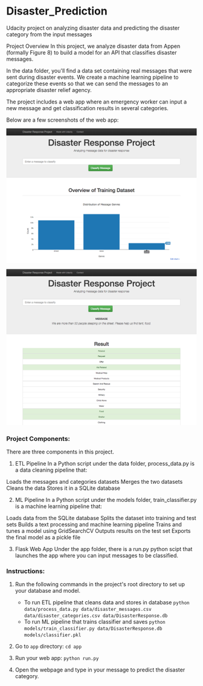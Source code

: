 # Disaster_Prediction

Udacity project on analyzing disaster data and predicting the disaster category from the input messages


Project Overview
In this project, we analyze disaster data from Appen (formally Figure 8) to build a model for an API that classifies disaster messages.

In the data folder, you'll find a data set containing real messages that were sent during disaster events. We create a machine learning pipeline to categorize these events so that we can send the messages to an appropriate disaster relief agency.

The project includes a web app where an emergency worker can input a new message and get classification results in several categories. 

Below are a few screenshots of the web app:

![Screenshot 1](data/images/disaster-response-project1.png?raw=true "Title")

![Screenshot 2](data/images/disaster-response-project2.png?raw=true "Title")

### Project Components:

There are three components in this project.

1. ETL Pipeline
In a Python script under the data folder, process_data.py is a data cleaning pipeline that:

Loads the messages and categories datasets
Merges the two datasets
Cleans the data
Stores it in a SQLite database

2. ML Pipeline
In a Python script under the models folder, train_classifier.py is a machine learning pipeline that:

Loads data from the SQLite database
Splits the dataset into training and test sets
Builds a text processing and machine learning pipeline
Trains and tunes a model using GridSearchCV
Outputs results on the test set
Exports the final model as a pickle file

3. Flask Web App
Under the app folder, there is a run.py python scipt that launches the app where you can input messages to be classified.

### Instructions:
1. Run the following commands in the project's root directory to set up your database and model.

    - To run ETL pipeline that cleans data and stores in database
        `python data/process_data.py data/disaster_messages.csv data/disaster_categories.csv data/DisasterResponse.db`
    - To run ML pipeline that trains classifier and saves
        `python models/train_classifier.py data/DisasterResponse.db models/classifier.pkl`

2. Go to `app` directory: `cd app`

3. Run your web app: `python run.py`

4. Open the webpage and type in your message to predict the disaster category.